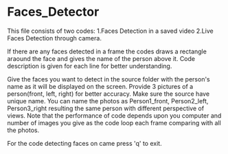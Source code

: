 # Faces_Detector
This file consists of two codes:
1.Faces Detection in a saved video
2.Live Faces Detection through camera.

If there are any faces detected in a frame the codes draws a rectangle araound the face and gives the name of the person above it. Code description is given for each line for better understanding.

Give the faces you want to detect in the source folder with the person's name as it will be displayed on the screen. 
Provide 3 pictures of a person(front, left, right) for better accuracy. 
Make sure the source have unique name. You can name the photos as Person1_front, Person2_left, Person3_right resulting the same person with different perspective of views. 
Note that the performance of code depends upon you computer and number of images you give as the code loop each frame comparing with all the photos.

For the code detecting faces on came press 'q' to exit.
